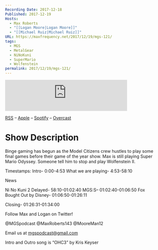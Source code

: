 ```yaml
---
Recording Date: 2017-12-18
Published: 2017-12-19
Hosts:
  - Max Roberts
  - "[[Logan Moore|Logan Moore]]"
  - "[[Michael Ruiz|Michael Ruiz]]"
URL: https://maxfrequency.net/2017/12/19/mgs-121/
tags:
  - MGS
  - MetalGear
  - NiNoKuni
  - SuperMario
  - Wolfenstein
permalink: 2017/12/19/mgs-121/
---
```

<iframe src="https://podcasters.spotify.com/pod/show/millennialgamingspeak/embed/episodes/Episode-121-End-of-the-Year-Shuffle-e1adhq7/a-a6ts41d" height="102px" width="400px" frameborder="0" scrolling="no"></iframe>

[RSS](https://anchor.fm/s/74aa3858/podcast/rss) – [Apple](https://podcasts.apple.com/us/podcast/episode-3-gdc-wrap-up/id1000915981?i=1000542222515) – [Spotify](https://open.spotify.com/episode/7wePXT4Bt22LWifVLx3n8y) – [Overcast](https://overcast.fm/+EtIgeWxEU)
# Show Description

Binge gaming has begun as the Model Citizens crew hustles to play some final games before their game of the year show. Max is still playing Super Mario Odyssey. Someone tell him to stop and play Wolfenstein II.

Timestamps:
Intro- 0:00-4:53
What we are playing- 4:53-58:10

News

Ni No Kuni 2 Delayed- 58:10-01:02:40
MGS:S– 01:02:40-01:06:50
Fox Bought Out by Disney- 01:06:50-01:26:11

Closing- 01:26:31-01:34:00

Follow Max and Logan on Twitter!

@MGSpodcast
@MaxRoberts143
@MooreMan12

Email us at mgspodcast@gmail.com

Intro and Outro song is “OHC3” by Kris Keyser